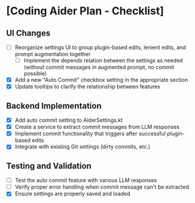 # [Coding Aider Plan - Checklist]

## UI Changes
- [ ] Reorganize settings UI to group plugin-based edits, lenient edits, and prompt augmentation together
    - [ ] Implement the depends relation between the settings as needed (without commit messages in augmented prompt, no commit possible)
- [x] Add a new "Auto Commit" checkbox setting in the appropriate section
- [x] Update tooltips to clarify the relationship between features

## Backend Implementation
- [x] Add auto commit setting to AiderSettings.kt
- [x] Create a service to extract commit messages from LLM responses
- [x] Implement commit functionality that triggers after successful plugin-based edits
- [x] Integrate with existing Git settings (dirty commits, etc.)

## Testing and Validation
- [ ] Test the auto commit feature with various LLM responses
- [ ] Verify proper error handling when commit message can't be extracted
- [x] Ensure settings are properly saved and loaded
